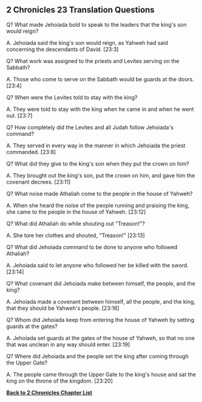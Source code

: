 ## 2 Chronicles 23 Translation Questions ##

Q? What made Jehoiada bold to speak to the leaders that the king's son would reign?

A. Jehoiada said the king's son would reign, as Yahweh had said concerning the descendants of David. [23:3]

Q? What work was assigned to the priests and Levites serving on the Sabbath?

A. Those who come to serve on the Sabbath would be guards at the doors. [23:4]

Q? When were the Levites told to stay with the king?

A. They were told to stay with the king when he came in and when he went out. [23:7]

Q? How completely did the Levites and all Judah follow Jehoiada's command?

A. They served in every way in the manner in which Jehoiada the priest commanded. [23:8]

Q? What did they give to the king's son when they put the crown on him?

A. They brought out the king's son, put the crown on him, and gave him the covenant decrees. [23:11]

Q? What noise made Athaliah come to the people in the house of Yahweh?

A. When she heard the noise of the people running and praising the king, she came to the people in the house of Yahweh. [23:12]

Q? What did Athaliah do while shouting out "Treason!"?

A. She tore her clothes and shouted, "Treason!" [23:13]

Q? What did Jehoiada command to be done to anyone who followed Athaliah?

A. Jehoiada said to let anyone who followed her be killed with the sword. [23:14]

Q? What covenant did Jehoiada make between himself, the people, and the king?

A. Jehoiada made a covenant between himself, all the people, and the king, that they should be Yahweh's people. [23:16]

Q? Whom did Jehoiada keep from entering the house of Yahweh by setting guards at the gates?

A. Jehoiada set guards at the gates of the house of Yahweh, so that no one that was unclean in any way should enter. [23:19]

Q? Where did Jehoiada and the people set the king after coming through the Upper Gate?

A. The people came through the Upper Gate to the king's house and sat the king on the throne of the kingdom. [23:20]

__[Back to 2 Chronicles Chapter List](./)__

